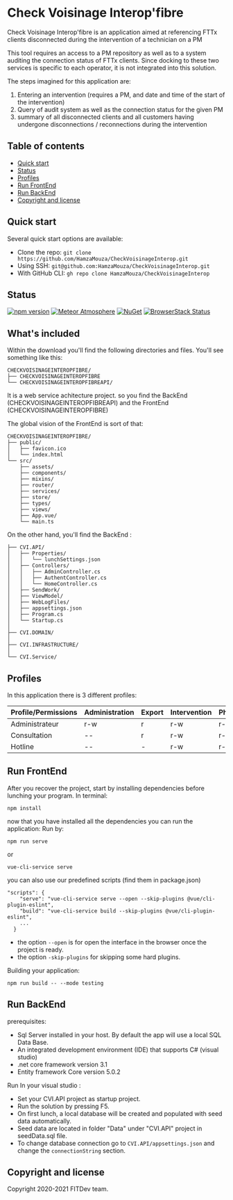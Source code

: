 # Check Voisinage Interop'fibre

Check Voisinage Interop'fibre is an application aimed at referencing FTTx clients disconnected during the intervention of a technician on a PM

This tool requires an access to a PM repository as well as to a system auditing the connection status of FTTx clients.
Since docking to these two services is specific to each operator, it is not integrated into this solution.

The steps imagined for this application are:
1. Entering an intervention (requires a PM, and date and time of the start of the intervention)
2. Query of  audit system as well as the connection status for the given PM
3. summary of all disconnected clients and all customers having undergone disconnections / reconnections during the intervention


## Table of contents

- [Quick start](#quick-start)
- [Status](#status)
- [Profiles](#profiles)
- [Run FrontEnd](#run-frontend)
- [Run BackEnd](#run-backend)
- [Copyright and license](#copyright-and-license)

## Quick start

Several quick start options are available:

- Clone the repo:	`git clone https://github.com/HamzaMouza/CheckVoisinageInterop.git`
- Using SSH:		`git@github.com:HamzaMouza/CheckVoisinageInterop.git`
- With GitHub CLI:	`gh repo clone HamzaMouza/CheckVoisinageInterop`

## Status

[![npm version](https://img.shields.io/npm/v/bootstrap)](https://www.npmjs.com/package/bootstrap)
[![Meteor Atmosphere](https://img.shields.io/badge/meteor-twbs%3Abootstrap-blue)](https://atmospherejs.com/twbs/bootstrap)
[![NuGet](https://img.shields.io/nuget/vpre/bootstrap)](https://www.nuget.org/packages/bootstrap/absoluteLatest)
[![BrowserStack Status](https://www.browserstack.com/automate/badge.svg?badge_key=SkxZcStBeExEdVJqQ2hWYnlWckpkNmNEY213SFp6WHFETWk2bGFuY3pCbz0tLXhqbHJsVlZhQnRBdEpod3NLSDMzaHc9PQ==--3d0b75245708616eb93113221beece33e680b229)](https://www.browserstack.com/automate/public-build/SkxZcStBeExEdVJqQ2hWYnlWckpkNmNEY213SFp6WHFETWk2bGFuY3pCbz0tLXhqbHJsVlZhQnRBdEpod3NLSDMzaHc9PQ==--3d0b75245708616eb93113221beece33e680b229)


## What's included

Within the download you'll find the following directories and files. You'll see something like this:

```text
CHECKVOISINAGEINTEROPFIBRE/
├── CHECKVOISINAGEINTEROPFIBRE
└── CHECKVOISINAGEINTEROPFIBREAPI/
```
It is a web service achitecture project. so you find the BackEnd (CHECKVOISINAGEINTEROPFIBREAPI) and the FrontEnd (CHECKVOISINAGEINTEROPFIBRE)

The global vision of the FrontEnd is sort of that:

```text
CHECKVOISINAGEINTEROPFIBRE/
├── public/
│   ├── favicon.ico
│   └── index.html
└── src/
    ├── assets/
    ├── components/
    ├── mixins/
    ├── router/
    ├── services/
    ├── store/
    ├── types/
    ├── views/
    ├── App.vue/
    └── main.ts
```

On the other hand, you'll find the BackEnd : 

```text
├── CVI.API/
│   ├── Properties/
│   │   └── lunchSettings.json
│   ├── Controllers/
│   │   ├── AdminController.cs
│   │   ├── AuthentController.cs
│   │   └── HomeController.cs
│   ├── SendWork/
│   ├── ViewModel/
│   ├── WebLogFiles/
│   ├── appsettings.json
│   ├── Program.cs
│   └── Startup.cs
│
├── CVI.DOMAIN/
│
├── CVI.INFRASTRUCTURE/
│
└── CVI.Service/

```

## Profiles
In this application there is 3 different profiles:


| Profile/Permissions        | Administration      | Export | Intervention | Photo | History |
| ------|-----|-----|-----|-----|-----|
| Administrateur  	| r-w 	| r 	|r-w      | r-w   | r |
| Consultation  	| --	| r 	|r-w      | r-w   | r |
| Hotline  	| -- 	| - 	|r-w      | r-w   | r |


## Run FrontEnd
After you recover the project, start by installing dependencies before lunching your program. 
In terminal:  
```
npm install
```

now that you have installed all the dependencies you can run the application:
Run by:
```
npm run serve
```
or 
```
vue-cli-service serve
```
you can also use our predefined scripts (find them in package.json) 
```
"scripts": {
    "serve": "vue-cli-service serve --open --skip-plugins @vue/cli-plugin-eslint",
    "build": "vue-cli-service build --skip-plugins @vue/cli-plugin-eslint",
    ...
  }
```

- the option `--open` is for open the interface in the browser once the project is ready.
- the option `-skip-plugins` for skipping some hard plugins.

Building your application:
```
npm run build -- --mode testing
```




## Run BackEnd
prerequisites:
- Sql Server installed in your host. By default the app will use a local SQL Data Base.
- An integrated development environment (IDE) that supports C# (visual studio)
- .net core framework version 3.1 
- Entity framework Core version 5.0.2

Run 
In your visual studio : 
- Set your CVI.API project as startup project.
- Run the solution by pressing F5.
- On first lunch, a local database will be created and populated with seed data automatically.
- Seed data are located in folder "Data" under "CVI.API" project in seedData.sql file.   
- To change database connection go to `CVI.API/appsettings.json` and change the `connectionString` section.


## Copyright and license

Copyright 2020-2021 FITDev team.

